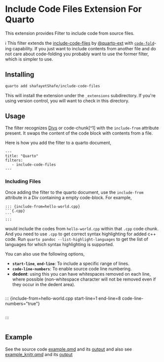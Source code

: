 # Include Code Files Extension For Quarto

This extension provides Filter to include code from source files.

:information_source: This filter extends the [include-code-files](https://github.com/quarto-ext/include-code-files) by [@quarto-ext](https://github.com/quarto-ext) with [`code-fold`](https://quarto.org/docs/output-formats/html-code.html#folding-code)-ing capability. If you just want to include contents from another file and do not care about code-folding you probably want to use the former filter, which is simpler to use.

## Installing

```bash
quarto add shafayetShafe/include-code-files
```

This will install the extension under the `_extensions` subdirectory.
If you're using version control, you will want to check in this directory.

## Usage

The filter recognizes [Divs](https://quarto.org/docs/authoring/markdown-basics.html#divs-and-spans) or code-chunk[^1] with the `include-from` attribute present. It swaps the content of the code block with contents from a file.

Here is how you add the filter to a quarto document,

```
---
title: "Quarto"
filters:
   - include-code-files
---

```

### Including Files

Once adding the filter to the quarto document, use the `include-from` attribute in a Div containing a empty code-block. For example,

````
::: {include-from=hello-world.cpp}
```{.cpp}
```
:::
````

would include the codes from `hello-world.cpp` within that `.cpp` code chunk. And you need to use `.cpp` to get correct syntax highlighting for added c++ code. Run `quarto pandoc --list-highlight-languages` to get the list of languages for which syntax highlighting is supported.

You can also use the following options,

- **`start-line`**, **`end-line`**: To include a specific range of lines.
- **`code-line-numbers`**: To enable source code line numbering.
- **dedent**: using this you can have whitespaces removed on each line, where possible (non-whitespace character will not be removed even if they occur in the dedent area).


````
````
::: {include-from=hello-world.cpp start-line=1 end-line=8 code-line-numbers="true"}
```{.cpp}
```
:::
````
````



## Example
See the source code [example.qmd](example.qmd) and its [output](https://shafayetshafee.github.io/include-code-files/example.html) and also see [example_knitr.qmd](example_knitr.qmd) and its [output](https://shafayetshafee.github.io/include-code-files/example_knitr.html)